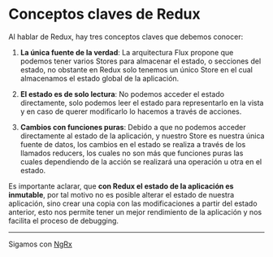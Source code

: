 # Conceptos claves de Redux

Al hablar de Redux, hay tres conceptos claves que debemos conocer:

1. **La única fuente de la verdad**: La arquitectura Flux propone que podemos tener varios Stores para almacenar el estado, o secciones del estado, no obstante en Redux solo tenemos un único Store en el cual almacenamos el estado global de la aplicación.

2. **El estado es de solo lectura**: No podemos acceder el estado directamente, solo podemos leer el estado para representarlo en la vista y en caso de querer modificarlo lo hacemos a través de acciones.

3. **Cambios con funciones puras**: Debido a que no podemos acceder directamente al estado de la aplicación, y nuestro Store es nuestra única fuente de datos, los cambios en el estado se realiza a través de los llamados reducers, los cuales no son más que funciones puras las cuales dependiendo de la acción se realizará una operación u otra en el estado.

Es importante aclarar, que **con Redux el estado de la aplicación es inmutable**, por tal motivo no es posible alterar el estado de nuestra aplicación, sino crear una copia con las modificaciones a partir del estado anterior, esto nos permite tener un mejor rendimiento de la aplicación y nos facilita el proceso de debugging.

---

Sigamos con [NgRx](../4-ngrx/4-1-sobre-ngrx.md)
